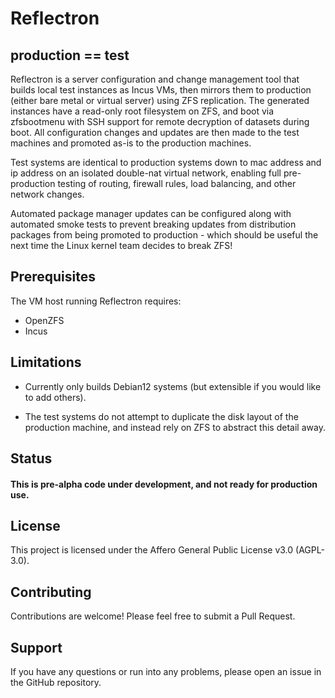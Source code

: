 # Reflectron
## production == test

Reflectron is a server configuration and change management tool that builds local test instances as Incus VMs, then mirrors them to production (either bare metal or virtual server) using ZFS replication. 
The generated instances have a read-only root filesystem on ZFS, and boot via zfsbootmenu with SSH support for remote decryption of datasets during boot. All configuration changes 
and updates are then made to the test machines and promoted as-is to the production machines. 

Test systems are identical to production systems down to mac address and ip address on an isolated double-nat virtual network, enabling full pre-production testing of routing, firewall rules, load balancing, and  other network changes.

Automated package manager updates can be configured along with automated smoke tests to prevent breaking updates from distribution packages from being promoted to production - which should be useful the next time the Linux kernel team decides to break ZFS!

## Prerequisites

The VM host running Reflectron requires:

- OpenZFS
- Incus

## Limitations

- Currently only builds Debian12 systems (but extensible if you would like to add others).

- The test systems do not attempt to duplicate the disk layout of the production machine, and instead rely on ZFS to abstract this detail away.

## Status
#### This is pre-alpha code under development, and not ready for production use.

## License
This project is licensed under the Affero General Public License v3.0 (AGPL-3.0).

## Contributing
Contributions are welcome! Please feel free to submit a Pull Request.

## Support
If you have any questions or run into any problems, please open an issue in the GitHub repository.
